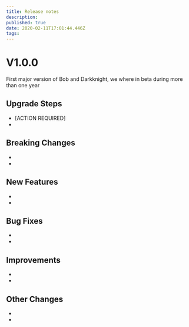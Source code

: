 ```yaml
---
title: Release notes
description: 
published: true
date: 2020-02-11T17:01:44.446Z
tags: 
---
```


# V1.0.0
First major version of Bob and Darkknight, we where in beta during more than one year

## Upgrade Steps
- [ACTION REQUIRED]
-

## Breaking Changes
- 
- 

## New Features
-
-

## Bug Fixes
-
-

## Improvements
-
-

## Other Changes
-
-